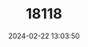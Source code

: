 ---
title: "18118"
category: "Praomys morio"
draft: false
date: 2024-02-22 13:03:50
languages:
  English: ["Cameroon Praomys", "Cameroon Soft-furred Mouse"]
---